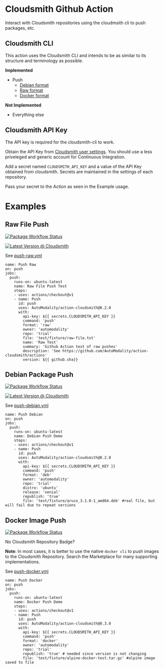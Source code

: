 # Cloudsmith Github Action
Interact with Cloudsmith repositories using the cloudmsith cli
to push packages, etc.

## Cloudsmith CLI 
This action uses the Cloudsmith CLI and intends to be as similar
to its structure and terminology as possible.  

**Implemented**
* Push
  * [Debian format](https://cloudsmith.io/l/deb-repository/)
  * [Raw format](https://cloudsmith.io/f/raw_file_repositories/)
  * [Docker format](https://cloudsmith.io/l/docker-registry/)

**Not Implemented**
* Everything else

## Cloudsmith API Key

The API key is required for the cloudsmith-cli to work.  

Obtain the API Key from [Cloudsmith user settings](https://cloudsmith.io/user/settings/api/). You should use a less priveleged and generic account for Continuous Integration. 

Add a secret named `CLOUDSMITH_API_KEY` and a value of the API Key obtained from cloudsmith.  Secrets are maintained in the settings of each repository. 

Pass your secret to the Action as seen in the Example usage.


# Examples

## Raw File Push

[
![Package Workflow Status](https://github.com/AutoModality/action-cloudsmith/workflows/Push%20Raw/badge.svg)](https://github.com/AutoModality/action-cloudsmith/actions?query=workflow%3A%22Push+Raw%22)


[![Latest Version @ Cloudsmith](https://api-prd.cloudsmith.io/badges/version/automodality/trial/raw/Raw%20Test/latest/x/?render=true&badge_token=gAAAAABeClEKOQZCVujPlMzTyVCuImA8NXf-MnlI5GvpESmdpZBDK59OsgPrQlkyYqpbM60QvPeFLOVyJNuG7KW2AS756ghSurzX_5bSA3p28fbDVb31k6I%3D)](https://cloudsmith.io/~automodality/repos/trial/packages/detail/raw/Raw%2520Test/latest/)

See [push-raw.yml](.github/workflows/push-raw.yml)
```
name: Push Raw
on: push
jobs:
  push:
    runs-on: ubuntu-latest
    name: Raw File Push Test
    steps:
    - uses: actions/checkout@v1
    - name: Push
      id: push
      uses: AutoModality/action-cloudsmith@0.2.0
      with:
        api-key: ${{ secrets.CLOUDSMITH_API_KEY }}
        command: 'push'
        format: 'raw'
        owner: 'automodality'
        repo: 'trial'
        file: 'test/fixture/raw-file.txt' 
        name: 'Raw Test'
        summary: 'Github Action test of raw pushes'
        description: 'See https://github.com/AutoModality/action-cloudsmith/actions'
        version: ${{ github.sha}}

```

## Debian Package Push

[
![Package Workflow Status](https://github.com/AutoModality/action-cloudsmith/workflows/Push%20Debian/badge.svg)](https://github.com/AutoModality/action-cloudsmith/actions?query=workflow%3A%22Push+Debian%22)


[![Latest Version @ Cloudsmith](https://api-prd.cloudsmith.io/badges/version/automodality/trial/deb/aruco/latest/d=ubuntu%252Fxenial;t=1/?render=true&badge_token=gAAAAABeCm2C111HnG6P0q-4-hrU04M1vFbkeIiChmj6Rb7_pVR_dT_e3726dStLG8QjBMQM2U09KKEv96pemcC61lgbqW6TTW8leqmLUjx3CT5_pPNaA0I%3D)](https://cloudsmith.io/~automodality/repos/trial/packages/detail/deb/aruco/latest/d=ubuntu%252Fxenial;t=1/)

See [push-debian.yml](.github/workflows/push-debian.yml)
```
name: Push Debian
on: push
jobs:
  push:
    runs-on: ubuntu-latest
    name: Debian Push Demo
    steps:
    - uses: actions/checkout@v1
    - name: Push
      id: push
      uses: AutoModality/action-cloudsmith@0.2.0
      with:
        api-key: ${{ secrets.CLOUDSMITH_API_KEY }}
        command: 'push'
        format: 'deb'
        owner: 'automodality'
        repo: 'trial'
        distro: 'ubuntu'
        release: 'xenial'
        republish: 'true'
        file: 'test/fixture/aruco_3.1.0-1_amd64.deb' #real file, but will fail due to repeat versions

```
## Docker Image Push

[
![Package Workflow Status](https://github.com/AutoModality/action-cloudsmith/workflows/Push%20Docker/badge.svg)](https://github.com/AutoModality/action-cloudsmith/actions?query=workflow%3A%22Push+Docker%22)


No Cloudsmith Repository Badge?

**Note**: In most cases, it is better to use the native `docker cli` to push images to the Cloudsmith Repository.  Search the Marketplace for many supporting implementations.

See [push-docker.yml](.github/workflows/push-docker.yml)
```
name: Push Docker
on: push
jobs:
  push:
    runs-on: ubuntu-latest
    name: Docker Push Demo
    steps:
    - uses: actions/checkout@v1
    - name: Push
      id: push
      uses: AutoModality/action-cloudsmith@0.3.0
      with:
        api-key: ${{ secrets.CLOUDSMITH_API_KEY }}
        command: 'push'
        format: 'docker'
        owner: 'automodality'
        repo: 'trial'
        republish: 'true' # needed since version is not changing
        file: 'test/fixture/alpine-docker-test.tar.gz' #alpine image saved to file

```
